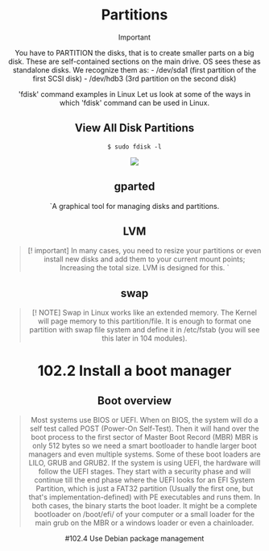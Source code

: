 <div align="center">
<h1>Partitions</h1>

> [!IMPORTANT]
>  You have to PARTITION the disks, that is to create smaller parts on a big disk. These are self-contained sections on the main drive. OS sees these as standalone disks. We recognize them as: - /dev/sda1 (first partition of the first SCSI disk) - /dev/hdb3 (3rd partition on the second disk)
>

'fdisk' command examples in Linux
Let us look at some of the ways in which 'fdisk' command can be used in Linux.

## View All Disk Partitions
```b
$ sudo fdisk -l
```
<img src = "https://media.geeksforgeeks.org/wp-content/uploads/20190219150511/Screenshot-671.png">

## gparted

`A graphical tool for managing disks and partitions.

## LVM

> [! important]
> In many cases, you need to resize your partitions or even install new disks and add them to your current mount points; Increasing the total size. LVM is designed for this.
> `


## swap

> [! NOTE]
> Swap in Linux works like an extended memory. The Kernel will page memory to this partition/file. It is enough to format one partition with swap file system and define it in /etc/fstab (you will see this later in 104 modules).
>
> 



# 102.2 Install a boot manager

## Boot overview

> Most systems use BIOS or UEFI. When on BIOS, the system will do a self test called POST (Power-On Self-Test). Then it will hand over the boot process to the first sector of Master Boot Record (MBR)
> MBR is only 512 bytes so we need a smart bootloader to handle larger boot managers and even multiple systems. Some of these boot loaders are LILO, GRUB and GRUB2.
> If the system is using UEFI, the hardware will follow the UEFI stages. They start with a security phase and will continue till the end phase where the UEFI looks for an EFI System Partition, which is just a FAT32 partition (Usually the first one, but that's implementation-defined) with PE executables and runs them.
> In both cases, the binary starts the boot loader. It might be a complete bootloader on /boot/efi/ of your computer or a small loader for the main grub on the MBR or a windows loader or even a chainloader.
>

#102.4 Use Debian package management





















</div>
